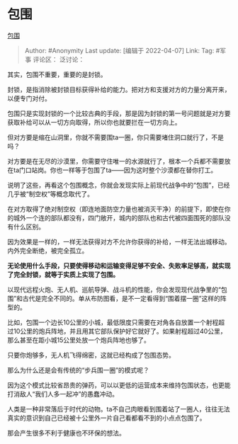 # 包围
[包围](https://zhuanlan.zhihu.com/p/494423778)

> Author: #Anonymity
> Last update: [编辑于 2022-04-07]
> Link:
> Tag: #军事
> 评论区：
> 泛讨论：

其实，包围不重要，重要的是封锁。

封锁，是指消除被封锁目标获得补给的能力。把对方和支援对方的力量分离开来，以便专门对付。

包围只是实现封锁的一个比较古典的手段，那是因为封锁的第一号问题就是对方要获取补给可以从一切方向取得，所以你也就要拦在一切方向上。

但对方要是缩在山洞里，你就不需要围ta一圈，你只需要堵住洞口就行了，不是吗？

对方要是在无尽的沙漠里，你需要守住唯一的水源就行了，根本一个兵都不需要放在ta门口站岗。你也一样等于包围了ta——因为这时整个沙漠都在替你打工。

说明了这些，再看这个包围概念，你就会发现实际上前现代战争中的“包围”，已经几乎被“制空权”等概念取代了。

在对方取得了绝对制空权（即连地面防空力量也被消灭干净）的前提下，即使在你的城外一个连的部队都没有，四门敞开，城内的部队也和古代被四面围死的部队没有什么区别。

因为效果是一样的，一样无法获得对方不允许你获得的补给，一样无法出城移动。内外完全断绝，被完全孤立。

**无论使用什么手段，只要使得移动和运输变得足够不安全、失败率足够高，就实现了完全封锁，就等于实质上实现了包围。**

以现代远程火炮、无人机、巡航导弹、战斗机的性能，你会发现现代战争里的“包围”和古代是完全不同的。单从布防图看，是不一定看得到“围着摆一圈”这样的阵型的。

比如，包围一个边长10公里的小城，最低限度只需要在对角各自放置一个射程超过10公里的炮兵阵地，并且用其它部队保护好它就好了。如果射程超过40公里，那么甚至在距小城15公里处放一个炮兵阵地也够了。

只要你炮够多，无人机飞得绵密，这就已经构成了包围态势。

那么为什么还是会有传统的“步兵围一圈”的模式呢？

因为这个模式比较省昂贵的弹药，可以以更低的运营成本来维持包围状态，也更能打消敌人“我们人多一起冲”的愚蠢冲动。

人类是一种非常落后于时代的动物。ta不自己肉眼看到围着站了一圈人，往往无法真实的意识到自己已经被十公里外一片自己看都看不到的小点点包围了。

那会产生很多不利于健康也不环保的想法。
